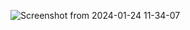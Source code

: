 ![Screenshot from 2024-01-24 11-34-07](https://github.com/AyushRudra/LangChain-Project/assets/153734147/bd46bfa6-980f-4a6c-9b5d-72e10b9e8229)
